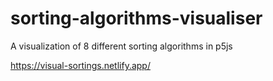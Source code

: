 # sorting-algorithms-visualiser
A visualization of 8 different sorting algorithms in p5js

https://visual-sortings.netlify.app/
